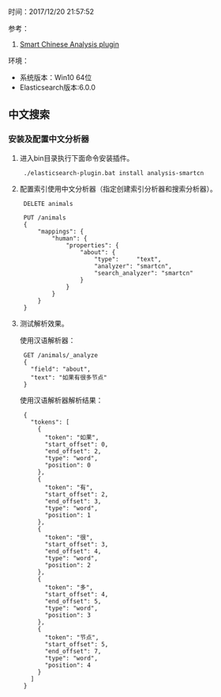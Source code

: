 时间：2017/12/20 21:57:52     

参考：  

1. [Smart Chinese Analysis plugin](https://www.elastic.co/guide/en/elasticsearch/plugins/current/analysis-smartcn.html)


环境：  

* 系统版本：Win10 64位  
* Elasticsearch版本:6.0.0

##  中文搜索 

###  安装及配置中文分析器  

1. 进入bin目录执行下面命令安装插件。

		./elasticsearch-plugin.bat install analysis-smartcn
2. 配置索引使用中文分析器（指定创建索引分析器和搜索分析器）。

		DELETE animals
	
		PUT /animals
		{
		    "mappings": {
		        "human": {
		            "properties": {
		                "about": {
		                    "type":     "text",
		                    "analyzer": "smartcn",
		                    "search_analyzer": "smartcn"
		                }
		            }
		        }
		    }
		}
3. 测试解析效果。

	使用汉语解析器：

		GET /animals/_analyze
		{
		  "field": "about", 
		  "text": "如果有很多节点"
		}
	使用汉语解析器解析结果：

		{
		  "tokens": [
		    {
		      "token": "如果",
		      "start_offset": 0,
		      "end_offset": 2,
		      "type": "word",
		      "position": 0
		    },
		    {
		      "token": "有",
		      "start_offset": 2,
		      "end_offset": 3,
		      "type": "word",
		      "position": 1
		    },
		    {
		      "token": "很",
		      "start_offset": 3,
		      "end_offset": 4,
		      "type": "word",
		      "position": 2
		    },
		    {
		      "token": "多",
		      "start_offset": 4,
		      "end_offset": 5,
		      "type": "word",
		      "position": 3
		    },
		    {
		      "token": "节点",
		      "start_offset": 5,
		      "end_offset": 7,
		      "type": "word",
		      "position": 4
		    }
		  ]
		}
